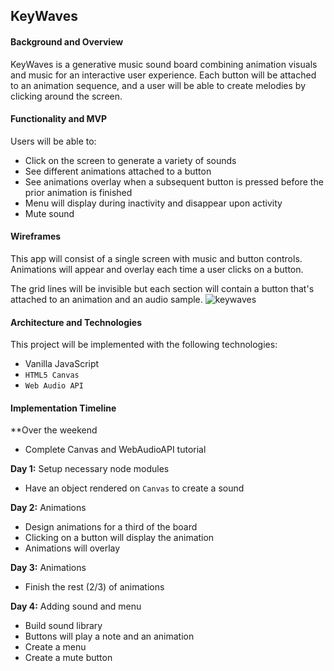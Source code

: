 ## KeyWaves

#### Background and Overview 
KeyWaves is a generative music sound board combining animation visuals and music for an interactive user experience. Each button will be attached to an animation sequence, and a user will be able to create melodies by clicking around the screen.

#### Functionality and MVP
Users will be able to: 
+ Click on the screen to generate a variety of sounds 
+ See different animations attached to a button
+ See animations overlay when a subsequent button is pressed before the prior animation is finished
+ Menu will display during inactivity and disappear upon activity
+ Mute sound

#### Wireframes
This app will consist of a single screen with music and button controls. Animations will appear and overlay each time a user clicks on a button. 

The grid lines will be invisible but each section will contain a button that's attached to an animation and an audio sample.
![keywaves](http://res.cloudinary.com/dqj3kgpoj/image/upload/v1523826493/keywaves.jpg)

#### Architecture and Technologies 
This project will be implemented with the following technologies:
+ Vanilla JavaScript
+ `HTML5 Canvas`
+ `Web Audio API`

#### Implementation Timeline
**Over the weekend
+ Complete Canvas and WebAudioAPI tutorial

**Day 1:** Setup necessary node modules
+ Have an object rendered on `Canvas` to create a sound

**Day 2:** Animations
+ Design animations for a third of the board
+ Clicking on a button will display the animation
+ Animations will overlay

**Day 3:** Animations
+ Finish the rest (2/3) of animations 

**Day 4:** Adding sound and menu
+ Build sound library
+ Buttons will play a note and an animation
+ Create a menu 
+ Create a mute button
